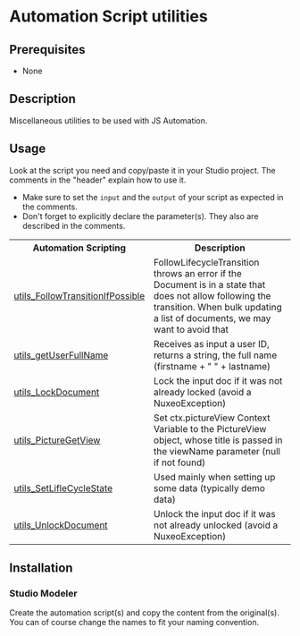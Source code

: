 # Automation Script utilities

## Prerequisites

- None

## Description

Miscellaneous utilities to be used with JS Automation.

## Usage

Look at the script you need and copy/paste it in your Studio project. The comments in the "header" explain how to use it.

- Make sure to set the `input`  and the `output` of your script as expected in the comments.
- Don't forget to explicitly declare the parameter(s). They also are described in the comments.

<table width="100%">
  <tr style="font-weight:bold">
    <th>Automation Scripting</th>
    <th>Description</th>
  </tr>
  <tr>
    <td><a href="modeler/utils_FollowTransitionIfPossible.js">utils_FollowTransitionIfPossible</a></td>
    <td>FollowLifecycleTransition throws an error if the Document is in a state that does not allow following the transition. When bulk updating a list of documents, we may want to avoid that</td>
  </tr>
  <tr>
    <td><a href="modeler/utils_getUserFullName.js">utils_getUserFullName</a></td>
    <td>Receives as input a user ID, returns a string, the full name (firstname + " " + lastname)</td>
  </tr>
  <tr>
    <td><a href="modeler/utils_LockDocument.js">utils_LockDocument</a></td>
    <td>Lock the input doc if it was not already locked (avoid a NuxeoException)</td>
  </tr>
  <tr>
    <td><a href="modeler/utils_PictureGetView.js">utils_PictureGetView</a></td>
    <td>Set ctx.pictureView Context Variable to the PictureView object, whose title is passed in the viewName parameter (null if not found)</td>
  </tr>
  <tr>
    <td><a href="modeler/utils_SetLifleCycleState.js">utils_SetLifleCycleState</a></td>
    <td>Used mainly when setting up some data (typically demo data)</td>
  </tr>
  <tr>
    <td><a href="modeler/utils_UnlockDocument.js">utils_UnlockDocument</a></td>
    <td>Unlock the input doc if it was not already unlocked (avoid a NuxeoException)</td>
  </tr>
</table>

## Installation

### Studio Modeler

Create the automation script(s) and copy the content from the original(s). You can of course change the names to fit your naming convention.

